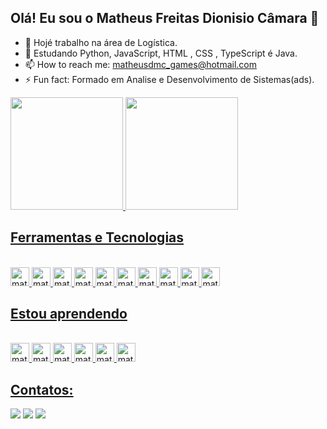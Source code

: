 ##  Olá! Eu sou o Matheus Freitas Dionisio Câmara 👋

- 🔭 Hojé trabalho na área de Logística.
- 🌱 Estudando Python, JavaScript, HTML , CSS , TypeScript é Java.
- 📫 How to reach me: matheusdmc_games@hotmail.com
- ⚡ Fun fact: Formado em Analise e Desenvolvimento de Sistemas(ads).

<div>
<a href="https://github.com/matheusfdc-7">
<img height="180em" src="https://github-readme-stats.vercel.app/api/top-langs/?username=matheusfdc-7&layout=compact&langs_count=7&theme=dracula"/>
<img height="180em" src="https://github-readme-stats.vercel.app/api?username=matheusfdc-7&show_icons=true&theme=dracula&include_all_commits=true&count_private=true"/>
</div>

## Ferramentas e Tecnologias
<div style="display: inline_block"><br>
  <img alingn="center" alt="math-Python" height="30" wisth="40" src="https://cdn.jsdelivr.net/gh/devicons/devicon/icons/python/python-original.svg"> 
  <img alingn="center" alt="math-Jv" height="30" wisth="40" src="https://cdn.jsdelivr.net/gh/devicons/devicon/icons/java/java-original-wordmark.svg">
  <img alingn="center" alt="math-"Js" height="30" wisth="40" src="https://cdn.jsdelivr.net/gh/devicons/devicon/icons/javascript/javascript-original.svg"> 
  <img alingn="center" alt="math-"Ts" height="30" wisth="40" src="https://cdn.jsdelivr.net/gh/devicons/devicon/icons/typescript/typescript-original.svg">
  <img alingn="center" alt="math-"HTML" height="30" wisth="40" src="https://cdn.jsdelivr.net/gh/devicons/devicon/icons/html5/html5-original-wordmark.svg"> 
  <img alingn="center" alt="math-"CSS" height="30" wisth="40" src="https://cdn.jsdelivr.net/gh/devicons/devicon/icons/css3/css3-original-wordmark.svg"> 
  <img alingn="center" alt="math-"Tl" height="30" wisth="40" src="https://cdn.jsdelivr.net/gh/devicons/devicon/icons/tailwindcss/tailwindcss-plain.svg">
  <img alingn="center" alt="math-"git" height="30" wisth="40" src="https://cdn.jsdelivr.net/gh/devicons/devicon/icons/git/git-original.svg">
  <img alingn="center" alt="math-"react" height="30" wisth="40" src="https://cdn.jsdelivr.net/gh/devicons/devicon/icons/react/react-original.svg">
  <img alingn="center" alt="math-"node" height="30" wisth="40" src="https://cdn.jsdelivr.net/gh/devicons/devicon/icons/nodejs/nodejs-original-wordmark.svg">          
</div>

## Estou aprendendo
<div style="display: inline_block"><br>
  <img alingn="center" alt="math-"Js" height="30" wisth="40" src="https://cdn.jsdelivr.net/gh/devicons/devicon/icons/javascript/javascript-original.svg">
  <img alingn="center" alt="math-Jv" height="30" wisth="40" src="https://cdn.jsdelivr.net/gh/devicons/devicon/icons/java/java-original-wordmark.svg">
  <img alingn="center" alt="math-"Ts" height="30" wisth="40" src="https://cdn.jsdelivr.net/gh/devicons/devicon/icons/typescript/typescript-original.svg">
  <img alingn="center" alt="math-"Tl" height="30" wisth="40" src="https://cdn.jsdelivr.net/gh/devicons/devicon/icons/tailwindcss/tailwindcss-plain.svg">
  <img alingn="center" alt="math-"react" height="30" wisth="40" src="https://cdn.jsdelivr.net/gh/devicons/devicon/icons/react/react-original.svg">
  <img alingn="center" alt="math-"node" height="30" wisth="40" src="https://cdn.jsdelivr.net/gh/devicons/devicon/icons/nodejs/nodejs-original-wordmark.svg">
</div>  

## Contatos:
<div>
  <a href="https://www.linkedin.com/in/matheus-freitas-30890024b" target="_blank"><img src="https://img.shields.io/badge/LinkedIn-0077B5?style=for-the-badge&logo=linkedin&logoColor=white target="_blank"></a>
  <a href = "mailto:contatomatheusfdc00@gmail.com"><img src="https://img.shields.io/badge/Gmail-D14836?style=for-the-badge&logo=gmail&logoColor=white" target="_blank"></a>
  <a href="https://instagram.com/matheusfd0" target="_blank"><img src="https://img.shields.io/badge/-Instagram-%23E4405F?style=for-the-badge&logo=instagram&logoColor=white" target="_blank"></a>
</div>
